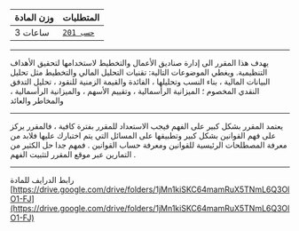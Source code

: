 | وزن المادة | المتطلبات |  
|---|---|  
| 3 ساعات | [`حسب 201`](https://infosystems.blog/plan-study/course/ACCT-201)|

---

<!-- start -->

يهدف هذا المقرر الى إدارة صناديق الأعمال والتخطيط لاستخدامها لتحقيق الأهداف التنظيمية. ويغطي الموضوعات التالية: تقنيات
التحليل المالي والتخطيط مثل تحليل البيانات المالية ، بناء النسب وتحليلها ، الفائدة والقيمة الزمنية للنقود ، تحليل التدفق
النقدي المخصوم ؛ الميزانية الرأسمالية ، وتقييم الأسهم ، والميزانية الرأسمالية ، والمخاطر والعائد

---
يعتمد المقرر بشكل كبير على الفهم فيجب الاستعداد للمقرر بفترة كافية ، فالمقرر يركز على فهم القوانين بشكل كبير وتطبيقها
على المسائل التي يتم اختبارك عليها فلابد من معرفة المصطلحات الرئيسية للقوانين ومعرفة حساب القوانين . فمهم جدا حل الكثير
من التمارين عبر موقع المقرر لتثبيت الفهم .

---
رابط الدرايف للمادة
[https://drive.google.com/drive/folders/1jMn1kiSKC64mamRuX5TNmL6Q3OlO1-FJ](https://drive.google.com/drive/folders/1jMn1kiSKC64mamRuX5TNmL6Q3OlO1-FJ)
